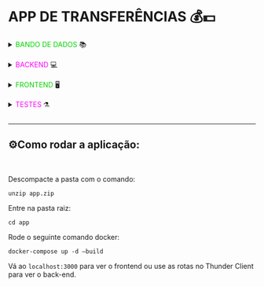 # APP DE TRANSFERÊNCIAS 💰💵

<details>
  <summary> <font color="#05d401">BANDO DE DADOS</font> 📚 </summary>
  <br>

  🛠️ **Tools:**
  * [PostegreSQL](https://www.postgresql.org/)

  **Informações do banco:** <br>
  Nome = transfer | Porta = 5432 | Usuário = postgres |  Password = example <br>
  Acesso via docker: `docker exec -it postgres-db psql -U postgres `
</details>
  <br>

<details>
  <summary> <font color="#ff00ff">BACKEND</font> 💻</summary>
  <br>

  🛠️ **Tools:**
  * [TypeScript](https://www.typescriptlang.org/)
  * [JWT](https://jwt.io/)
  * [Sequelize](https://sequelize.org/)
  * [express-async-errors](https://www.npmjs.com/package/express-async-errors)
  * [zod](https://github.com/colinhacks/zod)
  * [ESLint](https://eslint.org/)
  * [bcrypt](https://www.npmjs.com/package/bcrypt)

  <br>

  ### ✨**Rotas**
  | Recurso | Rota
  | ------- | ------
  Lista transações | GET /transactions
  Obter dados conta |GET /balance
  Obtem dados do usuário logado | GET /users/user
  Filtra transações por data ou tipo | GET /transactions/search
  Cria nova transação | POST /transactions
  Cria usuário | POST /users/create
  Login | POST /users/login
</details>
<br>


<details>
  <summary> <font color="#05d401">FRONTEND</font> 🖥️</summary>
  <br>

  🛠️ **Tools:**
  * [React](https://github.com/colinhacks/zod)
  * [TypeScript](https://www.typescriptlang.org/)
  * [Axios](https://axios-http.com/ptbr/docs/intro)
</details>
<br>

<details>
  <summary> <font color="#ff00ff">TESTES</font> ⚗️ </summary>
  <br>

  🛠️ **Tools:**
  * [Chai](https://www.chaijs.com/)
  * [Chai HTTP](https://www.chaijs.com/plugins/chai-http/)
  * [Sinon](https://sinonjs.org/)
  * [Mocha](https://mochajs.org/)

  Foram realizados **testes de integração** para o backend. <br>
  Para rodar os testes pelo `docker` use o comando `docker exec -it app_backend sh -c "npm test" `
</details>
  <br>

---
## ⚙️Como rodar a aplicação:
<br>

Descompacte a pasta com o comando:
```
unzip app.zip
```
Entre na pasta raiz:
```
cd app
```
Rode o seguinte comando docker:
```
docker-compose up -d –build
```
Vá ao `localhost:3000` para ver o frontend ou use as rotas no Thunder Client para ver o back-end. <br>
